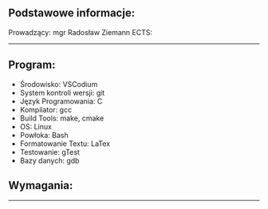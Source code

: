 ## Podstawowe informacje:
Prowadzący: mgr Radosław Ziemann
ECTS:
- - -
## Program:
- Środowisko: VSCodium
 - System kontroli wersji: git
 - Język Programowania: C
 - Kompilator: gcc
 - Build Tools:  make, cmake
 - OS: Linux
 - Powłoka: Bash
 - Formatowanie Textu: LaTex
 - Testowanie: gTest
 - Bazy danych: gdb
## Wymagania:


- - -

